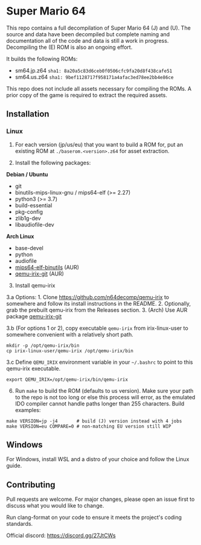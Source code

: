 # Super Mario 64

This repo contains a full decompilation of Super Mario 64 (J) and (U).
The source and data have been decompiled but complete naming and documentation
all of the code and data is still a work in progress. Decompiling the (E) ROM
is also an ongoing effort.

It builds the following ROMs:

* sm64.jp.z64 `sha1: 8a20a5c83d6ceb0f0506cfc9fa20d8f438cafe51`
* sm64.us.z64 `sha1: 9bef1128717f958171a4afac3ed78ee2bb4e86ce`

This repo does not include all assets necessary for compiling the ROMs.
A prior copy of the game is required to extract the required assets.

## Installation

### Linux

1. For each version (jp/us/eu) that you want to build a ROM for, put an existing ROM at
`./baserom.<version>.z64` for asset extraction.

2. Install the following packages:

__Debian / Ubuntu__
* git
* binutils-mips-linux-gnu / mips64-elf (>= 2.27)
* python3 (>= 3.7)
* build-essential
* pkg-config
* zlib1g-dev
* libaudiofile-dev

__Arch Linux__
* base-devel
* python
* audiofile
* [mips64-elf-binutils](https://aur.archlinux.org/packages/mips64-elf-binutils) (AUR)
* [qemu-irix-git](https://aur.archlinux.org/packages/qemu-irix-git) (AUR)


3. Install qemu-irix

  3.a Options:
     1. Clone https://github.com/n64decomp/qemu-irix to somewhere and follow its
        install instructions in the README.
     2. Optionally, grab the prebuilt qemu-irix from the Releases section.
     3. (Arch) Use AUR package [qemu-irix-git](https://aur.archlinux.org/packages/qemu-irix-git)

  3.b (For options 1 or 2), copy executable `qemu-irix` from irix-linux-user to
      somewhere convenient with a relatively short path.
```
mkdir -p /opt/qemu-irix/bin
cp irix-linux-user/qemu-irix /opt/qemu-irix/bin
```

  3.c Define `QEMU_IRIX` environment variable in your `~/.bashrc` to point to
      this qemu-irix executable.
```
export QEMU_IRIX=/opt/qemu-irix/bin/qemu-irix
```

6. Run `make` to build the ROM (defaults to us version). Make sure your path to
   the repo is not too long or else this process will error, as the emulated
   IDO compiler cannot handle paths longer than 255 characters.
Build examples:
```
make VERSION=jp -j4       # build (J) version instead with 4 jobs
make VERSION=eu COMPARE=0 # non-matching EU version still WIP
```

## Windows

For Windows, install WSL and a distro of your choice and follow the Linux guide.

## Contributing

Pull requests are welcome. For major changes, please open an issue first to
discuss what you would like to change.

Run clang-format on your code to ensure it meets the project's coding standards.

Official discord: https://discord.gg/27JtCWs
